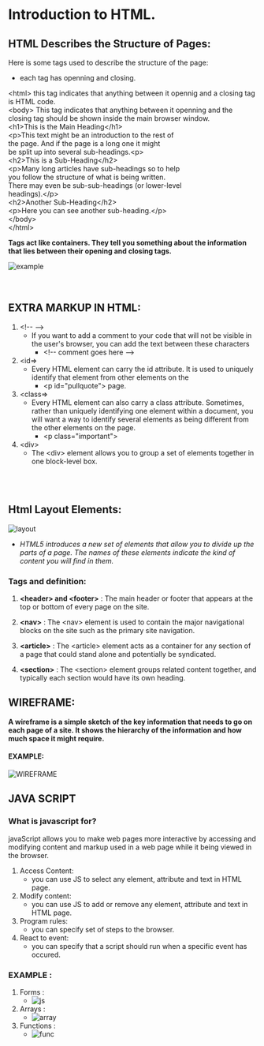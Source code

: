# Introduction to HTML.

## HTML Describes the Structure of Pages:
Here is some tags used to describe the structure of the page:
* each tag has openning and closing.

\<html> this tag indicates that anything between it opennig and a closing  tag is HTML code.<br>
\<body> This tag indicates that anything between it openning and the closing
 tag should be shown inside the main browser window.<br>
 \<h1>This is the Main Heading\</h1> <br>
 \<p>This text might be an introduction to the rest of<br>
 the page. And if the page is a long one it might<br>
 be split up into several sub-headings.\<p><br>
 \<h2>This is a Sub-Heading\</h2><br>
 \<p>Many long articles have sub-headings so to help<br>
 you follow the structure of what is being written.<br>
 There may even be sub-sub-headings (or lower-level<br>
 headings).\</p><br>
 \<h2>Another Sub-Heading\</h2><br>
 \<p>Here you can see another sub-heading.\</p><br>
\</body><br>
\</html><br>

 **Tags act like containers. They tell you
something about the information that lies
between their opening and closing tags.**
<br>

![example](https://henryegloff.com/media/How-to-Code-a-Basic-Webpage-Using-HTML-Tutorial-2.jpg)
 <br>
 <br>
 <br>


## EXTRA MARKUP IN HTML:

1. \<!-- -->
    * If you want to add a comment
to your code that will not be
visible in the user's browser, you
can add the text between these
characters
        *  \<!-- comment goes here -->
2. \<id=>
    * Every HTML element can carry
the id attribute. It is used to
uniquely identify that element
from other elements on the
        * \<p id="pullquote">
page. 
3. \<class=>
    * Every HTML element can
also carry a class attribute.
Sometimes, rather than uniquely
identifying one element within
a document, you will want a
way to identify several elements
as being different from the
other elements on the page. 
        * \<p class="important">
4. \<div>
    * The \<div> element allows you to
group a set of elements together
in one block-level box.
<br>
<br>

## Html Layout Elements:
![layout](https://i.pinimg.com/736x/36/ae/d0/36aed058a33efa95cc984eb277d410b0.jpg)

* *HTML5 introduces a new set of elements that allow you to divide up the
parts of a page. The names of these elements indicate the kind of content
you will find in them.*

### **Tags and definition:**
1. **\<header> and \<footer>** : The main header or footer
that appears at the top or
bottom of every page on the
site.

2. **\<nav>** : The \<nav> element is used to
contain the major navigational
blocks on the site such as the
primary site navigation.
3. **\<article>** : The \<article> element acts as
a container for any section of a
page that could stand alone and
potentially be syndicated.

4. **\<section>** : The \<section> element groups
related content together, and
typically each section would
have its own heading.

## WIREFRAME:
**A wireframe is a simple sketch of the key
information that needs to go on each page of a
site. It shows the hierarchy of the information
and how much space it might require.**
#### EXAMPLE:
![WIREFRAME](https://www.edrawsoft.com/templates/images/web-site-design.png)


## JAVA SCRIPT 

### What is javascript for?

javaScript allows you to make web pages more interactive by accessing and modifying content and markup used in a web page while it being viewed in the browser.

1. Access Content:
     * you can use JS to select any element, attribute and text in HTML page.
2. Modify content:
    * you can use JS to add or remove any element, attribute and text in HTML page.
3.  Program rules:
    * you can specify set of steps to the browser.
4. React to event:
    * you can specify that a script should run when a specific event has occured.

### EXAMPLE :

1. Forms :
    * ![js](https://www.formget.com/wp-content/webp-express/webp-images/doc-root/wp-content/uploads/2014/07/form-submit-using-javascript.png.webp)
2. Arrays : 
    * ![array](https://www.javascripttutorial.net/wp-content/uploads/2020/09/JavaScript-Array.png)
3. Functions :
    * ![func](https://s3.ap-south-1.amazonaws.com/s3.studytonight.com/tutorials/uploads/pictures/1587882057-1.png)